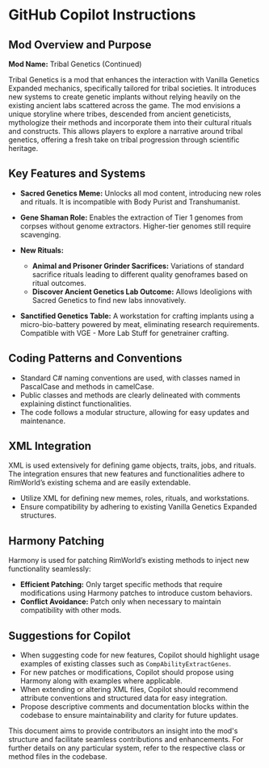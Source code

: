 # GitHub Copilot Instructions

## Mod Overview and Purpose
**Mod Name:** Tribal Genetics (Continued)
  
Tribal Genetics is a mod that enhances the interaction with Vanilla Genetics Expanded mechanics, specifically tailored for tribal societies. It introduces new systems to create genetic implants without relying heavily on the existing ancient labs scattered across the game. The mod envisions a unique storyline where tribes, descended from ancient geneticists, mythologize their methods and incorporate them into their cultural rituals and constructs. This allows players to explore a narrative around tribal genetics, offering a fresh take on tribal progression through scientific heritage.

## Key Features and Systems
- **Sacred Genetics Meme:** Unlocks all mod content, introducing new roles and rituals. It is incompatible with Body Purist and Transhumanist.
  
- **Gene Shaman Role:** Enables the extraction of Tier 1 genomes from corpses without genome extractors. Higher-tier genomes still require scavenging.

- **New Rituals:** 
  - **Animal and Prisoner Grinder Sacrifices:** Variations of standard sacrifice rituals leading to different quality genoframes based on ritual outcomes.
  - **Discover Ancient Genetics Lab Outcome:** Allows Ideoligions with Sacred Genetics to find new labs innovatively.

- **Sanctified Genetics Table:** A workstation for crafting implants using a micro-bio-battery powered by meat, eliminating research requirements. Compatible with VGE - More Lab Stuff for genetrainer crafting.

## Coding Patterns and Conventions
- Standard C# naming conventions are used, with classes named in PascalCase and methods in camelCase.
- Public classes and methods are clearly delineated with comments explaining distinct functionalities.
- The code follows a modular structure, allowing for easy updates and maintenance.

## XML Integration
XML is used extensively for defining game objects, traits, jobs, and rituals. The integration ensures that new features and functionalities adhere to RimWorld’s existing schema and are easily extendable.

- Utilize XML for defining new memes, roles, rituals, and workstations.
- Ensure compatibility by adhering to existing Vanilla Genetics Expanded structures.

## Harmony Patching
Harmony is used for patching RimWorld’s existing methods to inject new functionality seamlessly:
- **Efficient Patching:** Only target specific methods that require modifications using Harmony patches to introduce custom behaviors.
- **Conflict Avoidance:** Patch only when necessary to maintain compatibility with other mods.

## Suggestions for Copilot
- When suggesting code for new features, Copilot should highlight usage examples of existing classes such as `CompAbilityExtractGenes`.
- For new patches or modifications, Copilot should propose using Harmony along with examples where applicable.
- When extending or altering XML files, Copilot should recommend attribute conventions and structured data for easy integration.
- Propose descriptive comments and documentation blocks within the codebase to ensure maintainability and clarity for future updates.

This document aims to provide contributors an insight into the mod's structure and facilitate seamless contributions and enhancements. For further details on any particular system, refer to the respective class or method files in the codebase.
